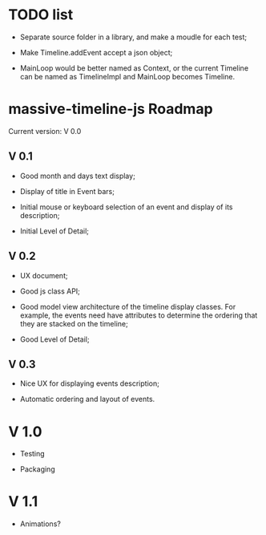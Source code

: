 TODO list
=========

* Separate source folder in a library, and make a moudle for each
  test;

* Make Timeline.addEvent accept a json object;

* MainLoop would be better named as Context, or the current Timeline
  can be named as TimelineImpl and MainLoop becomes Timeline.


massive-timeline-js Roadmap
===========================

Current version: V 0.0

## V 0.1

* Good month and days text display;

* Display of title in Event bars;

* Initial mouse or keyboard selection of an event and display of its description;

* Initial Level of Detail;

## V 0.2

* UX document;

* Good js class API;

* Good model view architecture of the timeline display classes. For
  example, the events need have attributes to determine the ordering
  that they are stacked on the timeline;

* Good Level of Detail;

## V 0.3

* Nice UX for displaying events description;

* Automatic ordering and layout of events.

# V 1.0

* Testing

* Packaging

# V 1.1

* Animations?